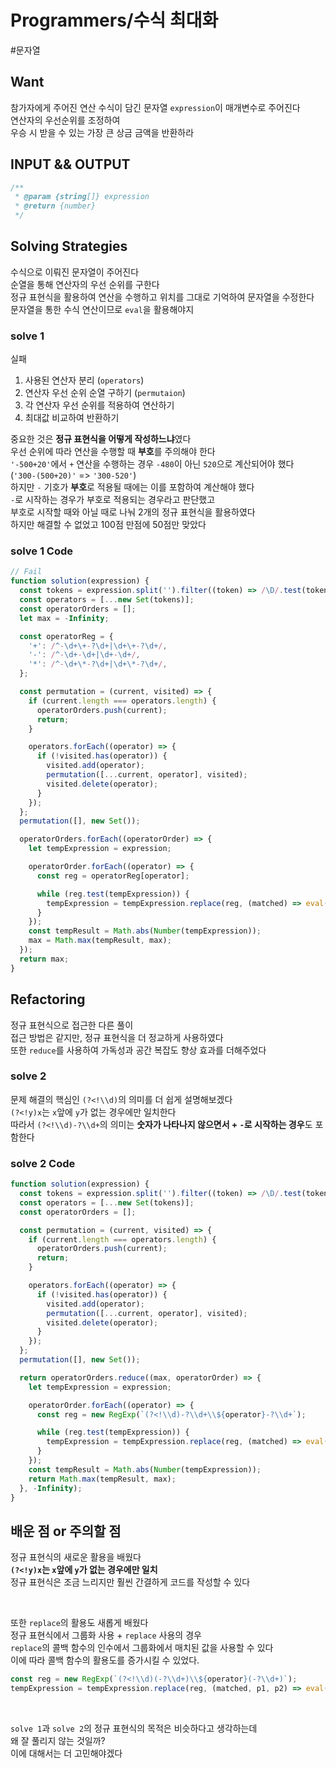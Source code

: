 # Programmers/수식 최대화

#문자열

## Want

참가자에게 주어진 연산 수식이 담긴 문자열 `expression`이 매개변수로 주어진다  
연산자의 우선순위를 조정하여  
우승 시 받을 수 있는 가장 큰 상금 금액을 반환하라

## INPUT && OUTPUT

```js
/**
 * @param {string[]} expression
 * @return {number}
 */
```

## Solving Strategies

수식으로 이뤄진 문자열이 주어진다  
순열을 통해 연산자의 우선 순위를 구한다  
정규 표현식을 활용하여 연산을 수행하고 위치를 그대로 기억하여 문자열을 수정한다  
문자열을 통한 수식 연산이므로 `eval`을 활용해야지

### solve 1

실패

1. 사용된 연산자 분리 (`operators`)
2. 연산자 우선 순위 순열 구하기 (`permutaion`)
3. 각 연산자 우선 순위를 적용하여 연산하기
4. 최대값 비교하여 반환하기

중요한 것은 **정규 표현식을 어떻게 작성하느냐**였다  
우선 순위에 따라 연산을 수행할 때 **부호**를 주의해야 한다  
`'-500+20'`에서 `+` 연산을 수행하는 경우 `-480`이 아닌 `520`으로 계산되어야 했다  
(`'300-(500+20)'` => `'300-520'`)  
하지만 `-` 기호가 **부호**로 적용될 때에는 이를 포함하여 계산해야 했다  
`-`로 시작하는 경우가 부호로 적용되는 경우라고 판단했고  
부호로 시작할 때와 아닐 때로 나눠 2개의 정규 표현식을 활용하였다  
하지만 해결할 수 없었고 100점 만점에 50점만 맞았다

### solve 1 Code

```js
// Fail
function solution(expression) {
  const tokens = expression.split('').filter((token) => /\D/.test(token));
  const operators = [...new Set(tokens)];
  const operatorOrders = [];
  let max = -Infinity;

  const operatorReg = {
    '+': /^-\d+\+-?\d+|\d+\+-?\d+/,
    '-': /^-\d+-\d+|\d+-\d+/,
    '*': /^-\d+\*-?\d+|\d+\*-?\d+/,
  };

  const permutation = (current, visited) => {
    if (current.length === operators.length) {
      operatorOrders.push(current);
      return;
    }

    operators.forEach((operator) => {
      if (!visited.has(operator)) {
        visited.add(operator);
        permutation([...current, operator], visited);
        visited.delete(operator);
      }
    });
  };
  permutation([], new Set());

  operatorOrders.forEach((operatorOrder) => {
    let tempExpression = expression;

    operatorOrder.forEach((operator) => {
      const reg = operatorReg[operator];

      while (reg.test(tempExpression)) {
        tempExpression = tempExpression.replace(reg, (matched) => eval(matched));
      }
    });
    const tempResult = Math.abs(Number(tempExpression));
    max = Math.max(tempResult, max);
  });
  return max;
}
```

## Refactoring

정규 표현식으로 접근한 다른 풀이  
접근 방법은 같지만, 정규 표현식을 더 정교하게 사용하였다  
또한 `reduce`를 사용하여 가독성과 공간 복잡도 향상 효과를 더해주었다

### solve 2

문제 해결의 핵심인 `(?<!\\d)`의 의미를 더 쉽게 설명해보겠다  
`(?<!y)x`는 `x`앞에 `y`가 없는 경우에만 일치한다  
따라서 `(?<!\\d)-?\\d+`의 의미는 **숫자가 나타나지 않으면서 + `-`로 시작하는 경우**도 포함한다

### solve 2 Code

```js
function solution(expression) {
  const tokens = expression.split('').filter((token) => /\D/.test(token));
  const operators = [...new Set(tokens)];
  const operatorOrders = [];

  const permutation = (current, visited) => {
    if (current.length === operators.length) {
      operatorOrders.push(current);
      return;
    }

    operators.forEach((operator) => {
      if (!visited.has(operator)) {
        visited.add(operator);
        permutation([...current, operator], visited);
        visited.delete(operator);
      }
    });
  };
  permutation([], new Set());

  return operatorOrders.reduce((max, operatorOrder) => {
    let tempExpression = expression;

    operatorOrder.forEach((operator) => {
      const reg = new RegExp(`(?<!\\d)-?\\d+\\${operator}-?\\d+`);

      while (reg.test(tempExpression)) {
        tempExpression = tempExpression.replace(reg, (matched) => eval(matched));
      }
    });
    const tempResult = Math.abs(Number(tempExpression));
    return Math.max(tempResult, max);
  }, -Infinity);
}
```

## 배운 점 or 주의할 점

정규 표현식의 새로운 활용을 배웠다  
**`(?<!y)x`는 `x`앞에 `y`가 없는 경우에만 일치**  
정규 표현식은 조금 느리지만 훨씬 간결하게 코드를 작성할 수 있다

<br>

또한 `replace`의 활용도 새롭게 배웠다  
정규 표현식에서 그룹화 사용 + `replace` 사용의 경우  
`replace`의 콜백 함수의 인수에서 그룹화에서 매치된 값을 사용할 수 있다  
이에 따라 콜백 함수의 활용도를 증가시킬 수 있었다.

```js
const reg = new RegExp(`(?<!\\d)(-?\\d+)\\${operator}(-?\\d+)`);
tempExpression = tempExpression.replace(reg, (matched, p1, p2) => eval(matched));
```

<br>

`solve 1`과 `solve 2`의 정규 표현식의 목적은 비슷하다고 생각하는데  
왜 잘 풀리지 않는 것일까?  
이에 대해서는 더 고민해야겠다
